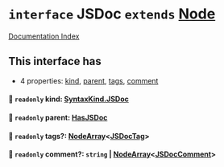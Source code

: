 # `interface` JSDoc `extends` [Node](../private.interface.Node/README.md)

[Documentation Index](../README.md)

## This interface has

- 4 properties:
[kind](#-readonly-kind-syntaxkindjsdoc),
[parent](#-readonly-parent-hasjsdoc),
[tags](#-readonly-tags-nodearrayjsdoctag),
[comment](#-readonly-comment-string--nodearrayjsdoccomment)


#### 📄 `readonly` kind: [SyntaxKind.JSDoc](../private.enum.SyntaxKind/README.md#jsdoc--320)



#### 📄 `readonly` parent: [HasJSDoc](../private.type.HasJSDoc/README.md)



#### 📄 `readonly` tags?: [NodeArray](../private.interface.NodeArray/README.md)\<[JSDocTag](../private.interface.JSDocTag/README.md)>



#### 📄 `readonly` comment?: `string` | [NodeArray](../private.interface.NodeArray/README.md)\<[JSDocComment](../private.type.JSDocComment/README.md)>



